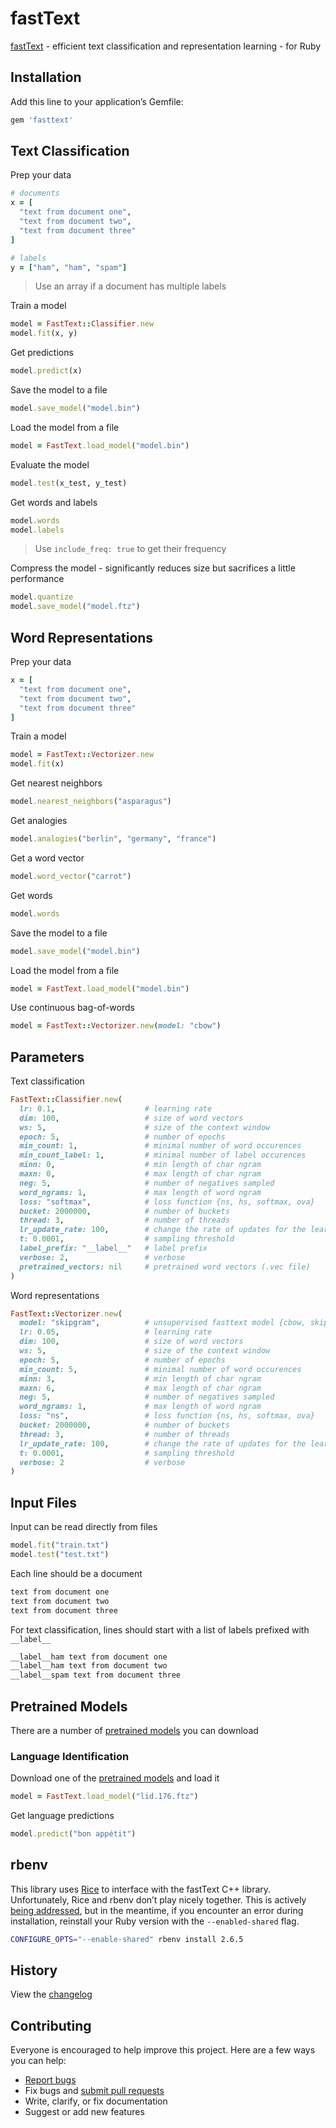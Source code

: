 # fastText

[fastText](https://fasttext.cc) - efficient text classification and representation learning - for Ruby

## Installation

Add this line to your application’s Gemfile:

```ruby
gem 'fasttext'
```

## Text Classification

Prep your data

```ruby
# documents
x = [
  "text from document one",
  "text from document two",
  "text from document three"
]

# labels
y = ["ham", "ham", "spam"]
```

> Use an array if a document has multiple labels

Train a model

```ruby
model = FastText::Classifier.new
model.fit(x, y)
```

Get predictions

```ruby
model.predict(x)
```

Save the model to a file

```ruby
model.save_model("model.bin")
```

Load the model from a file

```ruby
model = FastText.load_model("model.bin")
```

Evaluate the model

```ruby
model.test(x_test, y_test)
```

Get words and labels

```ruby
model.words
model.labels
```

> Use `include_freq: true` to get their frequency

Compress the model - significantly reduces size but sacrifices a little performance

```ruby
model.quantize
model.save_model("model.ftz")
```

## Word Representations

Prep your data

```ruby
x = [
  "text from document one",
  "text from document two",
  "text from document three"
]
```

Train a model

```ruby
model = FastText::Vectorizer.new
model.fit(x)
```

Get nearest neighbors

```ruby
model.nearest_neighbors("asparagus")
```

Get analogies

```ruby
model.analogies("berlin", "germany", "france")
```

Get a word vector

```ruby
model.word_vector("carrot")
```

Get words

```ruby
model.words
```

Save the model to a file

```ruby
model.save_model("model.bin")
```

Load the model from a file

```ruby
model = FastText.load_model("model.bin")
```

Use continuous bag-of-words

```ruby
model = FastText::Vectorizer.new(model: "cbow")
```

## Parameters

Text classification

```ruby
FastText::Classifier.new(
  lr: 0.1,                    # learning rate
  dim: 100,                   # size of word vectors
  ws: 5,                      # size of the context window
  epoch: 5,                   # number of epochs
  min_count: 1,               # minimal number of word occurences
  min_count_label: 1,         # minimal number of label occurences
  minn: 0,                    # min length of char ngram
  maxn: 0,                    # max length of char ngram
  neg: 5,                     # number of negatives sampled
  word_ngrams: 1,             # max length of word ngram
  loss: "softmax",            # loss function {ns, hs, softmax, ova}
  bucket: 2000000,            # number of buckets
  thread: 3,                  # number of threads
  lr_update_rate: 100,        # change the rate of updates for the learning rate
  t: 0.0001,                  # sampling threshold
  label_prefix: "__label__"   # label prefix
  verbose: 2,                 # verbose
  pretrained_vectors: nil     # pretrained word vectors (.vec file)
)
```

Word representations

```ruby
FastText::Vectorizer.new(
  model: "skipgram",          # unsupervised fasttext model {cbow, skipgram}
  lr: 0.05,                   # learning rate
  dim: 100,                   # size of word vectors
  ws: 5,                      # size of the context window
  epoch: 5,                   # number of epochs
  min_count: 5,               # minimal number of word occurences
  minn: 3,                    # min length of char ngram
  maxn: 6,                    # max length of char ngram
  neg: 5,                     # number of negatives sampled
  word_ngrams: 1,             # max length of word ngram
  loss: "ns",                 # loss function {ns, hs, softmax, ova}
  bucket: 2000000,            # number of buckets
  thread: 3,                  # number of threads
  lr_update_rate: 100,        # change the rate of updates for the learning rate
  t: 0.0001,                  # sampling threshold
  verbose: 2                  # verbose
)
```

## Input Files

Input can be read directly from files

```ruby
model.fit("train.txt")
model.test("test.txt")
```

Each line should be a document

```txt
text from document one
text from document two
text from document three
```

For text classification, lines should start with a list of labels prefixed with `__label__`

```txt
__label__ham text from document one
__label__ham text from document two
__label__spam text from document three
```

## Pretrained Models

There are a number of [pretrained models](https://fasttext.cc/docs/en/english-vectors.html) you can download

### Language Identification

Download one of the [pretrained models](https://fasttext.cc/docs/en/language-identification.html) and load it

```ruby
model = FastText.load_model("lid.176.ftz")
```

Get language predictions

```ruby
model.predict("bon appétit")
```

## rbenv

This library uses [Rice](https://github.com/jasonroelofs/rice) to interface with the fastText C++ library. Unfortunately, Rice and rbenv don’t play nicely together. This is actively [being addressed](https://github.com/rbenv/ruby-build/pull/1368), but in the meantime, if you encounter an error during installation, reinstall your Ruby version with the `--enabled-shared` flag.

```sh
CONFIGURE_OPTS="--enable-shared" rbenv install 2.6.5
```

## History

View the [changelog](https://github.com/ankane/fasttext/blob/master/CHANGELOG.md)

## Contributing

Everyone is encouraged to help improve this project. Here are a few ways you can help:

- [Report bugs](https://github.com/ankane/fasttext/issues)
- Fix bugs and [submit pull requests](https://github.com/ankane/fasttext/pulls)
- Write, clarify, or fix documentation
- Suggest or add new features
